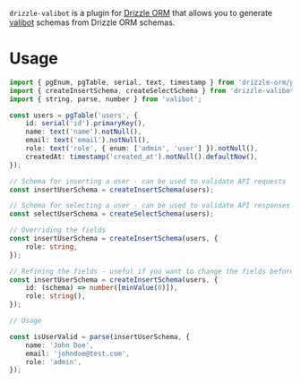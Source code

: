 `drizzle-valibot` is a plugin for [Drizzle ORM](https://github.com/drizzle-team/drizzle-orm) that allows you to generate [valibot](https://valibot.dev/) schemas from Drizzle ORM schemas.

# Usage

```ts
import { pgEnum, pgTable, serial, text, timestamp } from 'drizzle-orm/pg-core';
import { createInsertSchema, createSelectSchema } from 'drizzle-valibot';
import { string, parse, number } from 'valibot';

const users = pgTable('users', {
	id: serial('id').primaryKey(),
	name: text('name').notNull(),
	email: text('email').notNull(),
	role: text('role', { enum: ['admin', 'user'] }).notNull(),
	createdAt: timestamp('created_at').notNull().defaultNow(),
});

// Schema for inserting a user - can be used to validate API requests
const insertUserSchema = createInsertSchema(users);

// Schema for selecting a user - can be used to validate API responses
const selectUserSchema = createSelectSchema(users);

// Overriding the fields
const insertUserSchema = createInsertSchema(users, {
	role: string,
});

// Refining the fields - useful if you want to change the fields before they become nullable/optional in the final schema
const insertUserSchema = createInsertSchema(users, {
	id: (schema) => number([minValue(0)]),
	role: string(),
});

// Usage

const isUserValid = parse(insertUserSchema, {
	name: 'John Doe',
	email: 'johndoe@test.com',
	role: 'admin',
});
```

